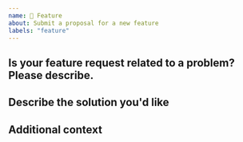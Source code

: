```yaml
---
name: 🚀 Feature
about: Submit a proposal for a new feature
labels: "feature"
---
```


## Is your feature request related to a problem? Please describe.

<!--- A clear and concise description of what the problem is. Ex. I'm always frustrated when [...] --->

## Describe the solution you'd like

<!--- A clear and concise description of what you want to happen.--->

## Additional context

<!--- Add any other context about the feature request here. --->

